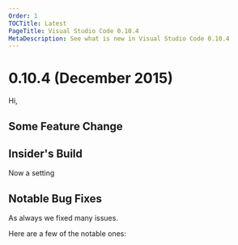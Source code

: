 ```yaml
---
Order: 1
TOCTitle: Latest
PageTitle: Visual Studio Code 0.10.4
MetaDescription: See what is new in Visual Studio Code 0.10.4
---
```


# 0.10.4 (December 2015)

Hi,

## Some Feature Change

## Insider's Build

Now a setting

## Notable Bug Fixes

As always we fixed many issues.

Here are a few of the notable ones:

